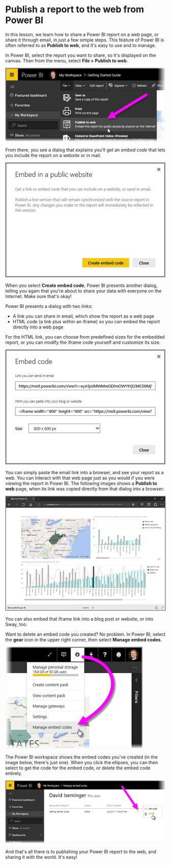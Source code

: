 <properties
   pageTitle="Publish to web"
   description="Publish to web - publish a report to the web so you can share it with everyone"
   services="powerbi"
   documentationCenter=""
   authors="davidiseminger"
   manager="ericre"
   backup=""
   editor=""
   tags=""
   qualityFocus="no"
   qualityDate=""
   featuredVideoId="jNPOaLP9hlc"
   featuredVideoThumb=""
   courseDuration="5m"/>

<tags
   ms.service="powerbi"
   ms.devlang="NA"
   ms.topic="get-started-article"
   ms.tgt_pltfrm="NA"
   ms.workload="powerbi"
   ms.date="06/06/2017"
   ms.author="davidi"/>

# Publish a report to the web from Power BI

In this lesson, we learn how to share a Power BI report on a web page, or share it through email, in just a few simple steps. This feature of Power BI is often referred to as **Publish to web**, and it's easy to use and to manage.

In Power BI, select the report you want to share, so it's displayed on the canvas. Then from the menu, select **File > Publish to web**.

![](media/powerbi-learning-6-6-publish-to-web/6-6_1a.png)

From there, you see a dialog that explains you'll get an *embed code* that lets you include the report on a website or in mail.

![](media/powerbi-learning-6-6-publish-to-web/6-6_2.png)

When you select **Create embed code**, Power BI presents another dialog, telling you again that you're about to share your data with everyone on the Internet. Make sure that's okay!

Power BI presents a dialog with two links:

-   A link you can share in email, which show the report as a web page
-   HTML code (a link plus within an iframe) so you can embed the report directly into a web page

For the HTML link, you can choose from predefined sizes for the embedded report, or you can modify the iframe code yourself and customize its size.

![](media/powerbi-learning-6-6-publish-to-web/6-6_3.png)

You can simply paste the email link into a browser, and see your report as a web. You can interact with that web page just as you would if you were viewing the report in Power BI. The following images shows a **Publish to web** page, when its link was copied directly from that dialog into a browser:

![](media/powerbi-learning-6-6-publish-to-web/6-6_4.png)

You can also embed that iframe link into a blog post or website, or into Sway, too.

Want to delete an embed code you created? No problem. In Power BI, select the **gear** icon in the upper right corner, then select **Manage embed codes**.

![](media/powerbi-learning-6-6-publish-to-web/6-6_5.png)

The Power BI workspace shows the embed codes you've created (in the image below, there's just one). When you click the ellipses, you can then select to get the code for the embed code, or delete the embed code entirely.

![](media/powerbi-learning-6-6-publish-to-web/6-6_6.png)

And that's all there is to publishing your Power BI report to the web, and sharing it with the world. It's easy!
